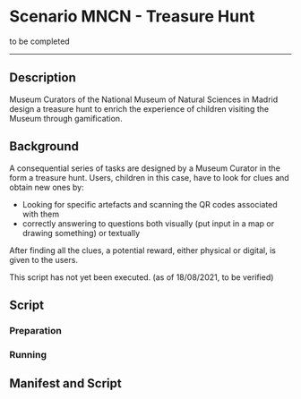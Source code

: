 # Scenario MNCN - Treasure Hunt
to be completed
***

## Description

Museum Curators of the National Museum of Natural Sciences in Madrid design a treasure hunt to enrich the experience of children visiting the Museum through gamification.

## Background

A consequential series of tasks are designed by a Museum Curator in the form a treasure hunt. Users, children in this case, have to look for clues and obtain new ones by:
* Looking for specific artefacts and scanning the QR codes associated with them
* correctly answering to questions both visually (put input in a map or drawing something) or textually

After finding all the clues, a potential reward, either physical or digital, is given to the users.

This script has not yet been executed. (as of 18/08/2021, to be verified)

## Script

### Preparation


### Running


## Manifest and Script




